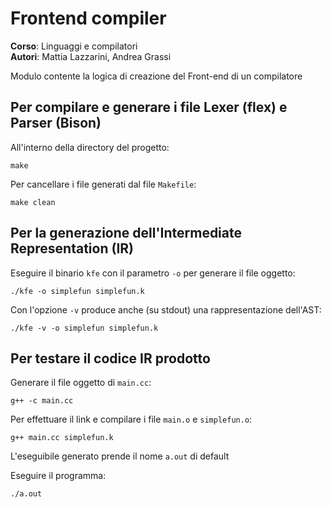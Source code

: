 # Frontend compiler

**Corso**: Linguaggi e compilatori <br/>
**Autori**: Mattia Lazzarini, Andrea Grassi <br/>

Modulo contente la logica di creazione del Front-end di un compilatore

## Per compilare e generare i file Lexer (flex) e Parser (Bison)

All'interno della directory del progetto:
```
make
```

Per cancellare i file generati dal file ``Makefile``:
```
make clean
```

## Per la generazione dell'Intermediate Representation (IR)

Eseguire il binario ``kfe`` con il parametro ``-o`` per generare il file oggetto:
```
./kfe -o simplefun simplefun.k 
```

Con l'opzione ``-v`` produce anche (su stdout) una rappresentazione dell'AST:
```
./kfe -v -o simplefun simplefun.k 
```

## Per testare il codice IR prodotto

Generare il file oggetto di ``main.cc``:
```
g++ -c main.cc
```

Per effettuare il link e compilare i file ``main.o`` e ``simplefun.o``:
```
g++ main.cc simplefun.k
```

L'eseguibile generato prende il nome ``a.out`` di default

Eseguire il programma:
```
./a.out 
```